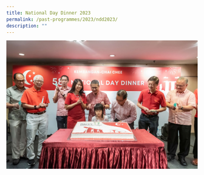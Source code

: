 ```yaml
---
title: National Day Dinner 2023
permalink: /past-programmes/2023/ndd2023/
description: ""
---
```

<img src="/images/Past%20Programmes/2023/K%20CC%20NDD%202023/k-cc%20ndd%20-%202.jpg" style="width:600px; height:auto">

